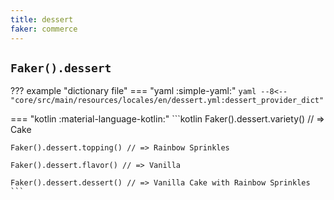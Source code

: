 ```yaml
---
title: dessert
faker: commerce
---
```


## `Faker().dessert`

??? example "dictionary file"
    === "yaml :simple-yaml:"
        ```yaml
        --8<-- "core/src/main/resources/locales/en/dessert.yml:dessert_provider_dict"
        ```

=== "kotlin :material-language-kotlin:"
    ```kotlin
    Faker().dessert.variety() // => Cake

    Faker().dessert.topping() // => Rainbow Sprinkles

    Faker().dessert.flavor() // => Vanilla

    Faker().dessert.dessert() // => Vanilla Cake with Rainbow Sprinkles
    ```
